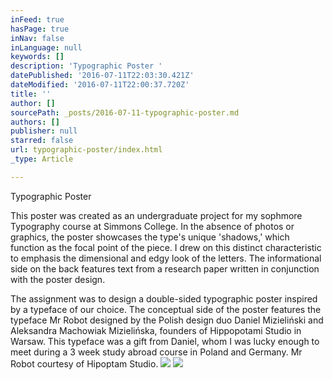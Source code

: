 ```yaml
---
inFeed: true
hasPage: true
inNav: false
inLanguage: null
keywords: []
description: 'Typographic Poster '
datePublished: '2016-07-11T22:03:30.421Z'
dateModified: '2016-07-11T22:00:37.720Z'
title: ''
author: []
sourcePath: _posts/2016-07-11-typographic-poster.md
authors: []
publisher: null
starred: false
url: typographic-poster/index.html
_type: Article

---
```

Typographic Poster 

This poster was created as an undergraduate project for my sophmore Typography course at Simmons College. In the absence of photos or graphics, the poster showcases the type's unique 'shadows,' which function as the focal point of the piece. I drew on this distinct characteristic to emphasis the dimensional and edgy look of the letters. The informational side on the back features text from a research paper written in conjunction with the poster design. 

The assignment was to design a double-sided typographic poster inspired by a typeface of our choice. The conceptual side of the poster features the typeface Mr Robot designed by the Polish design duo Daniel Mizieliński and Aleksandra Machowiak Mizielińska, founders of Hippopotami Studio in Warsaw. This typeface was a gift from Daniel, whom I was lucky enough to meet during a 3 week study abroad course in Poland and Germany. Mr Robot courtesy of Hipoptam Studio.
![](https://the-grid-user-content.s3-us-west-2.amazonaws.com/de637e13-68d5-4acd-8c19-04f4a0a51a35.jpg)
![](https://the-grid-user-content.s3-us-west-2.amazonaws.com/16f30e4e-7a62-45c6-8d07-c10b3dec7f67.jpg)